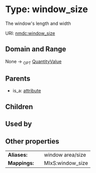 
# Type: window_size


The window's length and width

URI: [nmdc:window_size](https://microbiomedata/meta/window_size)


## Domain and Range

None ->  <sub>OPT</sub> [QuantityValue](QuantityValue.md)

## Parents

 *  is_a: [attribute](attribute.md)

## Children


## Used by


## Other properties

|  |  |  |
| --- | --- | --- |
| **Aliases:** | | window area/size |
| **Mappings:** | | MIxS:window_size |

